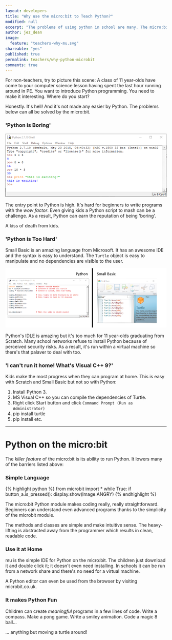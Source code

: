 ```yaml
---
layout: developers
title: "Why use the micro:bit to Teach Python?"
modified: null
excerpt: "The problems of using python in school are many. The micro:bit may help change all that!"
author: jez_dean
image:
  feature: "teachers-why-mu.svg"
shareable: "yes"
published: true
permalink: teachers/why-python-microbit
comments: true
---
```


For non-teachers, try to picture this scene: A class of 11 year-olds have come to your computer science lesson having spent the last hour running around in PE. You want to introduce Python programming. You need to make it interesting. Where do you start?

Honestly. It's hell! And it's not made any easier by Python. The problems below can all be solved by the micro:bit.

### 'Python is Boring' 

![Writing python into a console](/images/teachers-python-shell.png)

The entry point to Python is high. It's hard for beginners to write programs with the _wow factor_. Even giving kids a Python script to mash can be a challenge. As a result, Python can earn the reputation of being 'boring'. 

A kiss of death from kids.

### 'Python is Too Hard' 

Small Basic is an amazing language from Microsoft. It has an awesome IDE and the syntax is easy to understand. The `Turtle` object is easy to manipulate and no dependencies are visible to the user. 

![Comparison of Python and Small Basic](/images/teachers-python-small-basic.png)

Python's IDLE is amazing but it's too much for 11 year-olds graduating from Scratch. Many school networks refuse to install Python because of perceived security risks. As a result, it's run within a virtual machine so there's that palaver to deal with too.

### 'I can't run it home! What's Visual C++ 9?'

Kids make the most progress when they can program at home. This is easy with Scratch and Small Basic but not so with Python: 

1. Install Python 3.
2. MS Visual C++ so you can compile the dependencies of Turtle.
3. Right click Start button and click `Command Prompt (Run as Administrator)`
4. pip install turtle
5. pip install etc. 

---

# Python on the micro:bit

The _killer feature_ of the micro:bit is its ability to run Python. It lowers many of the barriers listed above:

### Simple Language

{% highlight python %}
from microbit import *
while True:
    if button_a.is_pressed():
        display.show(Image.ANGRY)
{% endhighlight %}

The micro:bit Python module makes coding really, really straightforward. Beginners can understand even advanced programs thanks to the simplicity of the microbit module.

The methods and classes are simple and make intuitive sense. The heavy-lifting is abstracted away from the programmer which results in clean, readable code.

### Use it at Home

mu is the simple IDE for Python on the micro:bit. The children just download it and double click it; it doesn't even need installing. In schools it can be run from a network share and there's no need for a virtual machine.

A Python editor can even be used from the browser by visiting microbit.co.uk.

### It makes Python Fun

Children can create _meaningful_ programs in a few lines of code. Write a compass. Make a pong game. Write a smiley animation. Code a magic 8 ball... 

... anything but moving a turtle around!







